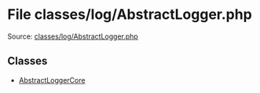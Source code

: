 File classes/log/AbstractLogger.php
=========
Source: [classes/log/AbstractLogger.php](https://github.com/PrestaShop/PrestaShop/blob/1.6.1.1/classes/log/AbstractLogger.php)


Classes
-------

* [AbstractLoggerCore](class.AbstractLoggerCore.md)

